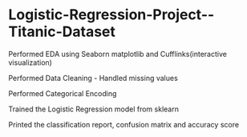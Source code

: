 # Logistic-Regression-Project--Titanic-Dataset

  Performed EDA using Seaborn matplotlib and Cufflinks(interactive visualization)
  
  Performed Data Cleaning - Handled missing values
  
  Performed Categorical Encoding 
  
  Trained the Logistic Regression model from sklearn
  
  Printed the classification report, confusion matrix and accuracy score 
